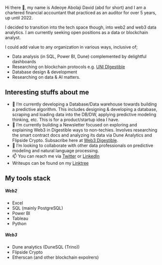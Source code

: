 Hi there 👋, my name is Adeoye Abolaji David (abd for short) and I am a chartered financial accountant that practiced as an auditor for over 5 years, up until 2022. 

I decided to transition into the tech space though, into web2 and web3 data analytics. 
I am currently seeking open positions as a data or blockchain analyst. 

I could add value to any organization in various ways, inclusive of; 
* Data analysis (in SQL, Power BI, Dune) complemented by delightful dashboards 
* Researching on blockchain protocols e.g. [UNI DIgestible](https://dune.com/abd010x/uni-digestible)
* Database design & development
* Researching on data & AI matters.   


## Interesting stuffs about me
- 🌱 I’m currently developing a Database/Data warehouse towards building a predictive algorithm. This includes designing & developing a database, scraping and loading data into the DB/DW, applying predictive modeling thinking, etc. This is for a product/startup idea I have. 
- 🌱 I’m currently building a Newsletter focused on exploring and explaining Web3 in Digestible ways to non-techies. Involves researching the smart contract docs and analyzing its data via Dune Analytics and Flipside Crypto. Subsacribe here at [Web3 Digestible](https://web3digestible.substack.com/).
- 💞️ I’m looking to collaborate with other data professionals on predictive modeling and natural language processing.
- 📫 You can reach me via [Twitter](https://twitter.com/abd010x) or [LinkedIn](https://www.linkedin.com/in/abolaji-david/)
- Writeups can be found on my [Linktree](https://linktr.ee/abd010x)


## My tools stack
##### Web2
* Excel
* SQL (mainly PostgreSQL)
* Power BI
* Tableau
* Python
##### Web3 
* Dune analytics (DuneSQL (Trino))
* Flipside Crypto
* Etherscan (and other blockchain expolrers)

<!---
abd010x/abd01-0x is a ✨ special ✨ repository because its `README.md` (this file) appears on your GitHub profile.
You can click the Preview link to take a look at your changes.
--->
